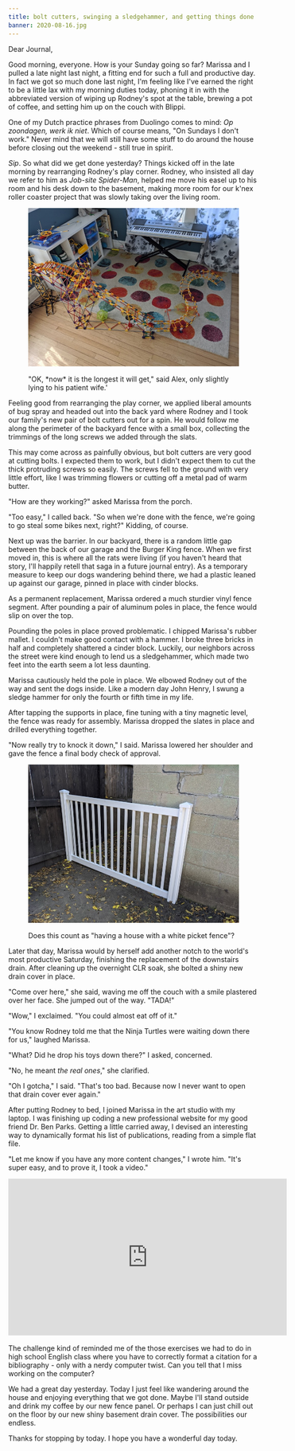 ```yaml
---
title: bolt cutters, swinging a sledgehammer, and getting things done
banner: 2020-08-16.jpg
---
```


Dear Journal,

Good morning, everyone.  How is your Sunday going so far?  Marissa and
I pulled a late night last night, a fitting end for such a full and
productive day.  In fact we got so much done last night, I'm feeling
like I've earned the right to be a little lax with my morning duties
today, phoning it in with the abbreviated version of wiping up
Rodney's spot at the table, brewing a pot of coffee, and setting him
up on the couch with Blippi.

One of my Dutch practice phrases from Duolingo comes to mind: _Op
zoondagen, werk ik niet_.  Which of course means, "On Sundays I don't
work."  Never mind that we will still have some stuff to do around the
house before closing out the weekend - still true in spirit.

_Sip_.  So what did we get done yesterday?  Things kicked off in the
late morning by rearranging Rodney's play corner.  Rodney, who
insisted all day we refer to him as _Job-site Spider-Man_, helped me
move his easel up to his room and his desk down to the basement,
making more room for our k'nex roller coaster project that was slowly
taking over the living room.

<figure>
  <a href="/images/roller-coaster-progress-2020-08-16.jpg">
    <img alt="roller coaster progress 2020 08 16" src="/images/roller-coaster-progress-2020-08-16.jpg"/>
  </a>
  <figcaption>
    <p>"OK, *now* it is the longest it will get," said Alex,
only slightly lying to his patient wife.' </p>
  </figcaption>
</figure>

Feeling good from rearranging the play corner, we applied liberal
amounts of bug spray and headed out into the back yard where Rodney
and I took our family's new pair of bolt cutters out for a spin.  He
would follow me along the perimeter of the backyard fence with a small
box, collecting the trimmings of the long screws we added through the
slats.

This may come across as painfully obvious, but bolt cutters are very
good at cutting bolts.  I expected them to work, but I didn't expect
them to cut the thick protruding screws so easily.  The screws fell to
the ground with very little effort, like I was trimming flowers or
cutting off a metal pad of warm butter.

"How are they working?" asked Marissa from the porch.

"Too easy," I called back.  "So when we're done with the fence, we're
going to go steal some bikes next, right?"  Kidding, of course.

Next up was the barrier.  In our backyard, there is a random little
gap between the back of our garage and the Burger King fence.  When we
first moved in, this is where all the rats were living (if you haven't
heard that story, I'll happily retell that saga in a future journal
entry).  As a temporary measure to keep our dogs wandering behind
there, we had a plastic leaned up against our garage, pinned in place
with cinder blocks.

As a permanent replacement, Marissa ordered a much sturdier vinyl
fence segment.  After pounding a pair of aluminum poles in place, the
fence would slip on over the top.

Pounding the poles in place proved problematic.  I chipped Marissa's
rubber mallet.  I couldn't make good contact with a hammer.  I broke
three bricks in half and completely shattered a cinder block.
Luckily, our neighbors across the street were kind enough to lend us a
sledgehammer, which made two feet into the earth seem a lot less
daunting.

Marissa cautiously held the pole in place.  We elbowed Rodney out of
the way and sent the dogs inside.  Like a modern day John Henry, I
swung a sledge hammer for only the fourth or fifth time in my life.

After tapping the supports in place, fine tuning with a tiny magnetic
level, the fence was ready for assembly.  Marissa dropped the slates
in place and drilled everything together.

"Now really try to knock it down," I said.  Marissa lowered her
shoulder and gave the fence a final body check of approval.

<figure>
  <a href="/images/backyard-barrier-2020-08-16.jpg">
    <img alt="backyard barrier 2020 08 16" src="/images/backyard-barrier-2020-08-16.jpg"/>
  </a>
  <figcaption>
    <p>Does this count as "having a house with a white picket fence"?</p>
  </figcaption>
</figure>

Later that day, Marissa would by herself add another notch to the
world's most productive Saturday, finishing the replacement of the
downstairs drain.  After cleaning up the overnight CLR soak, she
bolted a shiny new drain cover in place.

"Come over here," she said, waving me off the couch with a smile
plastered over her face.  She jumped out of the way.  "TADA!"

"Wow," I exclaimed.  "You could almost eat off of it."

"You know Rodney told me that the Ninja Turtles were waiting down
there for us," laughed Marissa.

"What?  Did he drop his toys down there?" I asked, concerned.

"No, he meant _the real ones_," she clarified.

"Oh I gotcha," I said.  "That's too bad.  Because now I never want to
open that drain cover ever again."

After putting Rodney to bed, I joined Marissa in the art studio with
my laptop.  I was finishing up coding a new professional website for
my good friend Dr. Ben Parks.  Getting a little carried away, I
devised an interesting way to dynamically format his list of
publications, reading from a simple flat file.

"Let me know if you have any more content changes," I wrote him.
"It's super easy, and to prove it, I took a video."

<iframe width="560" height="315" src="https://www.youtube.com/embed/CEF5TQMcnOc" frameborder="0" allow="accelerometer; autoplay; encrypted-media; gyroscope; picture-in-picture" allowfullscreen></iframe>

The challenge kind of reminded me of the those exercises we had to do
in high school English class where you have to correctly format a
citation for a bibliography - only with a nerdy computer twist.  Can
you tell that I miss working on the computer?

We had a great day yesterday.  Today I just feel like wandering around
the house and enjoying everything that we got done.  Maybe I'll stand
outside and drink my coffee by our new fence panel.  Or perhaps I can
just chill out on the floor by our new shiny basement drain cover.
The possibilities our endless.

Thanks for stopping by today.  I hope you have a wonderful day today.

